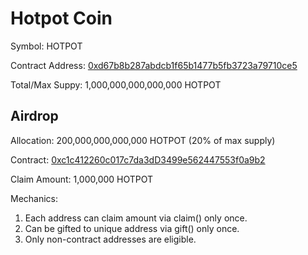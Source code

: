 # Hotpot Coin

Symbol: HOTPOT

Contract Address: [0xd67b8b287abdcb1f65b1477b5fb3723a79710ce5](https://bscscan.com/token/0xd67b8b287abdcb1f65b1477b5fb3723a79710ce5/)

Total/Max Suppy: 1,000,000,000,000,000 HOTPOT

## Airdrop

Allocation: 200,000,000,000,000 HOTPOT (20% of max supply)

Contract: [0xc1c412260c017c7da3dD3499e562447553f0a9b2](https://bscscan.com/address/0xc1c412260c017c7da3dD3499e562447553f0a9b2/)

Claim Amount: 1,000,000 HOTPOT

Mechanics:
1. Each address can claim amount via claim() only once.
2. Can be gifted to unique address via gift() only once.
3. Only non-contract addresses are eligible.
